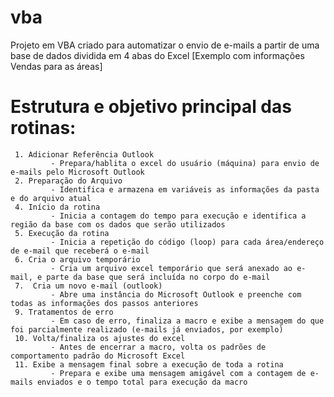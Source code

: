 # vba
Projeto em VBA criado para automatizar o envio de e-mails a partir de uma base de dados dividida em 4 abas do Excel [Exemplo com informações Vendas para as áreas]

# Estrutura e objetivo principal das rotinas:
     1. Adicionar Referência Outlook
             - Prepara/hablita o excel do usuário (máquina) para envio de e-mails pelo Microsoft Outlook
     2. Preparação do Arquivo
             - Identifica e armazena em variáveis as informações da pasta e do arquivo atual
     4. Início da rotina
             - Inicia a contagem do tempo para execução e identifica a região da base com os dados que serão utilizados
     5. Execução da rotina
             - Inicia a repetição do código (loop) para cada área/endereço de e-mail que receberá o e-mail
     6. Cria o arquivo temporário
             - Cria um arquivo excel temporário que será anexado ao e-mail, e parte da base que será incluída no corpo do e-mail
     7.  Cria um novo e-mail (outlook)
             - Abre uma instância do Microsoft Outlook e preenche com todas as informações dos passos anteriores
     9. Tratamentos de erro
             - Em caso de erro, finaliza a macro e exibe a mensagem do que foi parcialmente realizado (e-mails já enviados, por exemplo)
     10. Volta/finaliza os ajustes do excel
             - Antes de encerrar a macro, volta os padrões de comportamento padrão do Microsoft Excel
     11. Exibe a mensagem final sobre a execução de toda a rotina
             - Prepara e exibe uma mensagem amigável com a contagem de e-mails enviados e o tempo total para execução da macro 
